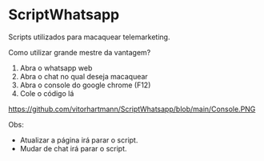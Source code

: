 # ScriptWhatsapp
Scripts utilizados para macaquear telemarketing.

Como utilizar grande mestre da vantagem?

1) Abra o whatsapp web
2) Abra o chat no qual deseja macaquear
3) Abra o console do google chrome (F12)
4) Cole o código lá

https://github.com/vitorhartmann/ScriptWhatsapp/blob/main/Console.PNG


Obs: 
- Atualizar a página irá parar o script.
- Mudar de chat irá parar o script.
